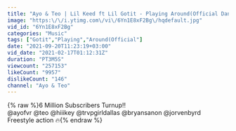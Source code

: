 ```yaml
---
title: "Ayo & Teo | Lil Keed ft Lil Gotit - Playing Around(Official Dance Video)"
image: "https:\/\/i.ytimg.com\/vi\/6Yn1E8xF2Bg\/hqdefault.jpg"
vid_id: "6Yn1E8xF2Bg"
categories: "Music"
tags: ["Gotit","Playing","Around(Official"]
date: "2021-09-20T11:23:19+03:00"
vid_date: "2021-02-17T01:12:31Z"
duration: "PT3M5S"
viewcount: "257153"
likeCount: "9957"
dislikeCount: "146"
channel: "Ayo & Teo"
---
```

{% raw %}6 Million Subscribers Turnup‼️<br />@ayofvr @teo @hiiikey @trvpgirldallas @bryansanon @jorvenbyrd <br />Freestyle action 🔥{% endraw %}

